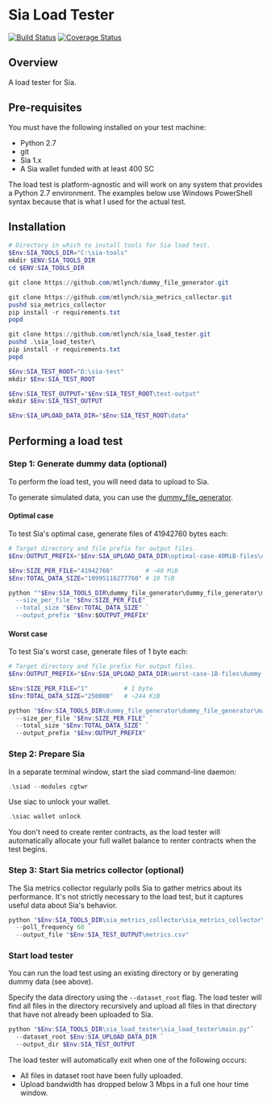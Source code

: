 # Sia Load Tester

[![Build Status](https://travis-ci.org/mtlynch/sia_load_tester.svg?branch=master)](https://travis-ci.org/mtlynch/sia_load_tester)
[![Coverage Status](https://coveralls.io/repos/github/mtlynch/sia_load_tester/badge.svg?branch=master)](https://coveralls.io/github/mtlynch/sia_load_tester?branch=master)

## Overview

A load tester for Sia.

## Pre-requisites

You must have the following installed on your test machine:

* Python 2.7
* git
* Sia 1.x
* A Sia wallet funded with at least 400 SC

The load test is platform-agnostic and will work on any system that provides a Python 2.7 environment. The examples below use Windows PowerShell syntax because that is what I used for the actual test.

## Installation

```powershell
# Directory in which to install tools for Sia load test.
$Env:SIA_TOOLS_DIR="C:\sia-tools"
mkdir $ENV:SIA_TOOLS_DIR
cd $ENV:SIA_TOOLS_DIR

git clone https://github.com/mtlynch/dummy_file_generator.git

git clone https://github.com/mtlynch/sia_metrics_collector.git
pushd sia_metrics_collector
pip install -r requirements.txt
popd

git clone https://github.com/mtlynch/sia_load_tester.git
pushd .\sia_load_tester\
pip install -r requirements.txt
popd
```

```powershell
$Env:SIA_TEST_ROOT="D:\sia-test"
mkdir $Env:SIA_TEST_ROOT

$Env:SIA_TEST_OUTPUT="$Env:SIA_TEST_ROOT\test-output"
mkdir $Env:SIA_TEST_OUTPUT

$Env:SIA_UPLOAD_DATA_DIR="$Env:SIA_TEST_ROOT\data"
```

## Performing a load test


### Step 1: Generate dummy data (optional)

To perform the load test, you will need data to upload to Sia.

To generate simulated data, you can use the [dummy_file_generator](https://github.com/mtlynch/dummy_file_generator).

#### Optimal case

To test Sia's optimal case, generate files of 41942760 bytes each:

```powershell
# Target directory and file prefix for output files.
$Env:OUTPUT_PREFIX="$Env:SIA_UPLOAD_DATA_DIR\optimal-case-40MiB-files\dummy-"

$Env:SIZE_PER_FILE="41942760"         # ~40 MiB
$Env:TOTAL_DATA_SIZE="10995116277760" # 10 TiB

python ""$Env:SIA_TOOLS_DIR\dummy_file_generator\dummy_file_generator\main.py" `
  --size_per_file "$Env:SIZE_PER_FILE" `
  --total_size "$Env:TOTAL_DATA_SIZE" `
  --output_prefix "$Env:$OUTPUT_PREFIX"
```

#### Worst case

To test Sia's worst case, generate files of 1 byte each:

```powershell
# Target directory and file prefix for output files.
$Env:OUTPUT_PREFIX="$Env:SIA_UPLOAD_DATA_DIR\worst-case-1B-files\dummy-"

$Env:SIZE_PER_FILE="1"          # 1 byte
$Env:TOTAL_DATA_SIZE="250000"   # ~244 KiB

python "$Env:SIA_TOOLS_DIR\dummy_file_generator\dummy_file_generator\main.py" `
  --size_per_file "$Env:SIZE_PER_FILE" `
  --total_size "$Env:TOTAL_DATA_SIZE" `
  --output_prefix "$Env:OUTPUT_PREFIX"
```

### Step 2: Prepare Sia

In a separate terminal window, start the siad command-line daemon:

```powershell
.\siad --modules cgtwr
```

Use siac to unlock your wallet.

```powershell
.\siac wallet unlock
```

You don't need to create renter contracts, as the load tester will automatically allocate your full wallet balance to renter contracts when the test begins.

### Step 3: Start Sia metrics collector (optional)

The Sia metrics collector regularly polls Sia to gather metrics about its performance. It's not strictly necessary to the load test, but it captures useful data about Sia's behavior.

```powershell
python "$Env:SIA_TOOLS_DIR\sia_metrics_collector\sia_metrics_collector\main.py"`
  --poll_frequency 60 `
  --output_file "$Env:SIA_TEST_OUTPUT\metrics.csv"
```

### Start load tester

You can run the load test using an existing directory or by generating dummy data (see above).

Specify the data directory using the `--dataset_root` flag. The load tester will find all files in the directory recursively and upload all files in that directory that have not already been uploaded to Sia.

```powershell
python "$Env:SIA_TOOLS_DIR\sia_load_tester\sia_load_tester\main.py"`
  --dataset_root $Env:SIA_UPLOAD_DATA_DIR `
  --output_dir $Env:SIA_TEST_OUTPUT
```

The load tester will automatically exit when one of the following occurs:

* All files in dataset root have been fully uploaded.
* Upload bandwidth has dropped below 3 Mbps in a full one hour time window.
